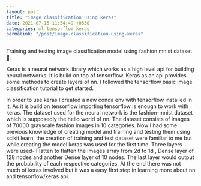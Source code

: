 ```yaml
---
layout: post
title: "image classification using keras"
date: 2021-07-15 11:54:49 +0530
categories: ml tensorflow keras
permalink: "/post/image-classification-using-keras"
---
```


Training and testing image classification model using fashion mnist dataset 🎰.

Keras is a neural network library which works as a high level api for building neural networks. It is build on top of tensorflow. Keras as an api provides some methods to create layers of nn. I followed the tensorflow basic image classification tutorial to get started.

In order to use keras I created a new conda env with tensorflow installed in it. As it is build on tensorflow importing tensorflow is enough to work with keras. The dataset used for the neural network is the fashion-mnist dataset which is supposedly the hello world of nn. The dataset consists of images of 70000 grayscale fashion images in 10 categories. Now I had some previous knowledge of creating model and training and testing them using scikit learn, the creation of training and test dataset were familiar to me but while creating the model keras was used for the first time. Three layers were used- Flatten to flatten the images array from 2d to 1d , Dense layer of 128 nodes and another Dense layer of 10 nodes. The last layer would output the probability of each respective categories. At the end there was not much of keras involved but it was a easy first step in learning more about nn and tensorflow/keras api.
